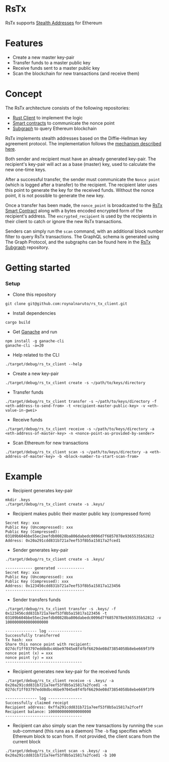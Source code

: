 # RsTx
RsTx supports [Stealth Addresses](https://www.investopedia.com/terms/s/stealth-address-cryptocurrency.asp) for Ethereum

# Features
* Create a new master key-pair
* Transfer funds to a master public key
* Receive funds sent to a master public key
* Scan the blockchain for new transactions (and receive them)

# Concept
The RsTx architecture consists of the following repositories:
* [Rust Client](https://github.com/roynalnaruto/rs_tx_client) to implement the logic
* [Smart contracts](https://github.com/roynalnaruto/rs_tx_contracts) to communicate the nonce point
* [Subgraph](https://github.com/roynalnaruto/rs_tx_subgraph) to query Ethereum blockchain

RsTx implements stealth addresses based on the Diffie-Hellman key agreement protocol. The implementation follows the [mechanism described here](https://en.bitcoin.it/wiki/ECDH_address).

Both sender and recipient must have an already generated key-pair. The recipient's key-pair will act as a base (master) key, used to calculate the new one-time keys.

After a successful transfer, the sender must communicate the `Nonce point` (which is logged after a transfer) to the recipient. The recipient later uses this point to generate the key for the received funds. Without the nonce point, it is not possible to generate the new key.

Once a transfer has been made, the `nonce_point` is broadcasted to the [RsTx Smart Contract](https://github.com/roynalnaruto/rs_tx_contracts) along with a bytes encoded encrypted form of the recipient's address. The `encrypted_recipient` is used by the recipients in their client to catch or ignore the new RsTx transactions.

Senders can simply run the `scan` command, with an additional block number filter to query RsTx transactions. The GraphQL schema is generated using The Graph Protocol, and the subgraphs can be found here in the [RsTx Subgraph](https://github.com/roynalnaruto/rs_tx_subgraph) repository.

# Getting started
### Setup
* Clone this repository
```
git clone git@github.com:roynalnaruto/rs_tx_client.git
```
* Install dependencies
```
cargo build
```
* Get [Ganache](https://github.com/trufflesuite/ganache-cli) and run
```
npm install -g ganache-cli
ganache-cli -a=20
```
* Help related to the CLI
```
./target/debug/rs_tx_client --help
```
* Create a new key-pair
```
./target/debug/rs_tx_client create -s ~/path/to/keys/directory
```
* Transfer funds
```
./target/debug/rs_tx_client transfer -s ~/path/to/keys/directory -f <eth-address-to-send-from> -t <recipient-master-public-key> -v <eth-value-in-gwei>
```
* Receive funds
```
./target/debug/rs_tx_client receive -s ~/path/to/keys/directory -a <eth-address-of-master-key> -n <nonce-point-as-provided-by-sender>
```
* Scan Ethereum for new transactions
```
./target/debug/rs_tx_client scan -s ~/path/to/keys/directory -a <eth-address-of-master-key> -b <block-number-to-start-scan-from>
```

# Example
* Recipient generates key-pair
```
mkdir .keys
./target/debug/rs_tx_client create -s .keys/
```
* Recipient makes public their master public key (compressed form)
```
Secret Key: xxx
Public Key (Uncompressed): xxx
Public Key (Compressed): 03109b604bbe55ec2eefdb00828ba806dabedc0096d7f6857078e9365535b52812
Address: 0x20a291cdd831b721a7eef53f8b5a15817a2fced1
```
* Sender generates key-pair
```
./target/debug/rs_tx_client create -s .keys/

------------ generated ------------
Secret Key: xxx
Public Key (Uncompressed): xxx
Public Key (Compressed): xxx
Address: 0x123456cdd831b721a7eef53f8b5a15817a123456
-----------------------------------
```
* Sender transfers funds
```
./target/debug/rs_tx_client transfer -s .keys/ -f 0x123456cdd831b721a7eef53f8b5a15817a123456 -t 03109b604bbe55ec2eefdb00828ba806dabedc0096d7f6857078e9365535b52812 -v 1000000000000000000

-------------- log ---------------
Successfully transferred
Tx hash: xxx
Share this nonce point with recipient: 027dcf1ff03797edd8dbc46be97045e8f4fbf6629de08d73854058b8ebe669f3f9
nonce point (x) = xxx
nonce point (y) = xxx
----------------------------------
```
* Recipient generates new key-pair for the received funds
```
./target/debug/rs_tx_client receive -s .keys/ -a 0x20a291cdd831b721a7eef53f8b5a15817a2fced1 -n 027dcf1ff03797edd8dbc46be97045e8f4fbf6629de08d73854058b8ebe669f3f9

-------------- log ---------------
Successfully claimed receipt
Recipient address: 0xffa291cdd831b721a7eef53f8b5a15817a2fceff
Recipient balance: 1000000000000000000
----------------------------------
```
* Recipient can also simply scan the new transactions by running the `scan` sub-command (this runs as a daemon)
The `-b` flag specifies which Ethereum block to scan from. If not provided, the client scans from the current block
```
./target/debug/rs_tx_client scan -s .keys/ -a 0x20a291cdd831b721a7eef53f8b5a15817a2fced1 -b 100
```
